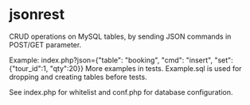 # jsonrest

CRUD operations on MySQL tables, by sending JSON commands in POST/GET parameter.

Example:
index.php?json={"table": "booking", "cmd": "insert", "set": {"tour_id":1, "qty":20}}
More examples in tests.
Example.sql is used for dropping and creating tables before tests.

See index.php for whitelist and conf.php for database configuration.

